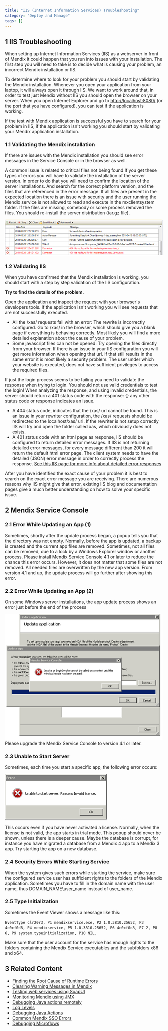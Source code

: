```yaml
---
title: "IIS (Internet Information Services) Troubleshooting"
category: "Deploy and Manage"
tags: []
---
```


## 1 IIS Troubleshooting

When setting up Internet Information Services (IIS) as a webserver in front of Mendix it could happen that you run into issues with your installation.
The first step you will need to take is to decide what is causing your problem, an incorrect Mendix installation or IIS.

To determine where to look for your problem you should start by validating the Mendix installation. Whenever you open your application from your laptop, it will always open it through IIS. We want to work around that, in order to test just Mendix without IIS you should open the browser on your server. 
When you open Internet Explorer and go to [http://localhost:8080/](http://localhost:8080/) (or the port that you have configured), you can test if the application is working.

If the test with Mendix application is successful you have to search for your problem in IIS, if the application isn't working you should start by validating your Mendix application installation.

### 1.1 Validating the Mendix installation

If there are issues with the Mendix installation you should see error messages in the Service Console or in the browser as well.

A common issue is related to critical files not being found.If you get these types of errors you will have to validate the installation of the server version. In order to do that you will need to confirm the location of the server installations. And search for the correct platform version, and the files that are referenced in the error message. If all files are present in the expected location there is an issue with security and the user running the Mendix service is not allowed to read and execute in the mxclientsystem folder. If the files are missing, somebody or some process removed the files. You should re-install the server distribution (tar.gz file).

![](attachments/18448664/18580723.png)

### 1.2 Validating IIS

When you have confirmed that the Mendix installation is working, you should start with a step by step validation of the IIS configuration.

**Try to find the details of the problem.**

Open the application and inspect the request with your browser's developers tools. If the application isn't working you will see requests that are not successfully executed.

*   All the /xas/ requests fail with an error:   The rewrite is incorrectly configured.    Go to /xas/ in the browser, which should give you a blank page if everything is behaving correctly. Most likely you will find a more detailed explanation about the cause of your problem. 
*   Some javascript files can not be opened:   Try opening the files directly from your browser. If there is an issue in your IIS configuration you will get more information when opening that url. If that still results in the same error it is most likely a security problem. The user under which your website is executed, does not have sufficient privileges to access the required files. 

If just the login process seems to be failing you need to validate the response when trying to login. You should not use valid credentials to test the login! When analyzing the response, and using invalid credentials, the server should return a 401 status code with the response: {}  any other status code or response indicates an issue.

*   A 404 status code, indicates that the /xas/ url cannot be found. This is an issue in your rewriter configuration, the /xas/ requests should be redirected to the localhost/xas/ url. If the rewriter is not setup correctly IIS will try and open the folder called xas, which obviously does not exists. 
*   A 401 status code with an html page as response,    IIS should be configured to return detailed error messages. If IIS is not returning detailed error messages, for every message different than 200 it will return the default html error page. The client system needs to have the detailed (JSON) error message in order to correctly process the response. [See this IIS page for more info about detailed error responses](https://esus1.mendixcloud.com/index.html#mce_temp_url#) 

After you have identified the exact cause of your problem it is best to search on the exact error message you are receiving. There are numerous reasons why IIS might give that error, existing IIS blog and documentation pages give a much better understanding on how to solve your specific issue. 

## 2 Mendix Service Console

### 2.1 Error While Updating an App (1)

Sometimes, shortly after the update process began, a popup tells you that the directory was not empty. Normally, before the app is updated, a backup is created and the current app files are removed. Sometimes, not all files can be removed, due to a lock by a Windows Explorer window or another process. Please install Mendix Service Console 4.1 or later to reduce the chance this error occurs.
However, it does not matter that some files are not removed. All needed files are overwritten by the new app version. From version 4.1 and up, the update process will go further after showing this error.

### 2.2 Error While Updating an App (2)

On some Windows server installations, the app update process shows an error just before the end of the process

![](attachments/18448664/18580725.png)
Please upgrade the Mendix Service Console to version 4.1 or later.

### 2.3 Unable to Start Server

Sometimes, each time you start a specific app, the following error occurs:

![](attachments/18448664/18580724.png)

This occurs even if you have never activated a license. Normally, when the license is not valid, the app starts in trial mode. This popup should never be shown, unless there is a deeper cause. Maybe the database is corrupt, for instance you have migrated a database from a Mendix 4 app to a Mendix 3 app. Try starting the app on a new database.

### 2.4 Security Errors While Starting Service

When the system gives such errors while starting the service, make sure the configured service user has sufficient rights to the folders of the Mendix application. Sometimes you have to fill in the domain name with the user name, thus DOMAIN_NAME\user_name instead of user_name.

### 2.5 Type Initialization

Sometimes the Event Viewer shows a message like this:

`EventType clr20r3, P1 mendixservice.exe, P2 1.0.3810.25652, P3 4c0cf0d8, P4 mendixservice, P5 1.0.3810.25652, P6 4c0cf0d8, P7 2, P8 6, P9 system.typeinitialization, P10 NIL.`

Make sure that the user account for the service has enough rights to the folders containing the Mendix Service executables and the subfolders x86 and x64.

## 3 Related Content

*   [Finding the Root Cause of Runtime Errors](/howto/monitoring-troubleshooting/finding-the-root-cause-of-runtime-errors)
*   [Clearing Warning Messages in Mendix](/howto/monitoring-troubleshooting/clear-warning-messages)
*   [Testing web services using SoapUI](/howto/testing/testing-web-services-using-soapui)
*   [Monitoring Mendix using JMX](/howto/monitoring-troubleshooting/monitoring-mendix-using-jmx)
*   [Debugging Java actions remotely](/howto/monitoring-troubleshooting/debug-java-actions-remotely)
*   [Log Levels](/howto/monitoring-troubleshooting/log-levels)
*   [Debugging Java Actions](/howto/monitoring-troubleshooting/debug-java-actions)
*   [Common Mendix SSO Errors](/howto/monitoring-troubleshooting/handle-common-mendix-sso-errors)
*   [Debugging Microflows](/howto/monitoring-troubleshooting/debug-microflows)
